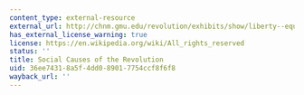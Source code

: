 ```yaml
---
content_type: external-resource
external_url: http://chnm.gmu.edu/revolution/exhibits/show/liberty--equality--fraternity/social-causes-of-revolution
has_external_license_warning: true
license: https://en.wikipedia.org/wiki/All_rights_reserved
status: ''
title: Social Causes of the Revolution
uid: 36ee7431-8a5f-4dd0-8901-7754ccf8f6f8
wayback_url: ''
---
```

